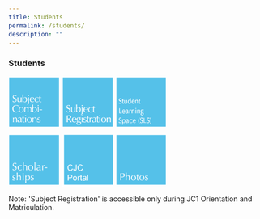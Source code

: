 ```yaml
---
title: Students
permalink: /students/
description: ""
---
```

### **Students**

<p><a href="https://moe-cjc-staging.netlify.app/admission/subject-combinations-2023/">
<img src="/images/students1.jpg" style="width:20%;margin-right:5px;" align = "left">
</a></p>

<p><a href="https://moe-cjc-staging.netlify.app/students/subject-registration-2023/">
<img src="/images/students2.jpg" style="width:20%;margin-right:5px;" align = "left">
</a></p>

<p><a href="webhere">
<img src="/images/students3.jpg" style="width:20%;margin-right:5px;" align = "left">
</a></p>

<br clear="left">

<p><a href="webhere">
<img src="/images/students4.jpg" style="width:20%;margin-right:5px;" align = "left">
</a></p>

<p><a href="webhere">
<img src="/images/students5.jpg" style="width:20%;margin-right:5px;" align = "left">
</a></p>

<p><a href="webhere">
<img src="/images/students6.jpg" style="width:20%;margin-right:5px;" align = "left">
</a></p>

<br clear="left">

Note: 'Subject Registration' is accessible only during JC1 Orientation and Matriculation.